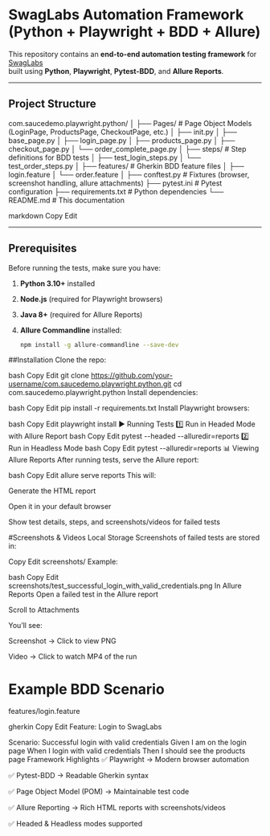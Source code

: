 # SwagLabs Automation Framework (Python + Playwright + BDD + Allure)

This repository contains an **end-to-end automation testing framework** for [SwagLabs](https://www.saucedemo.com/)  
built using **Python**, **Playwright**, **Pytest-BDD**, and **Allure Reports**.

---

##  Project Structure
com.saucedemo.playwright.python/
│
├── Pages/ # Page Object Models (LoginPage, ProductsPage, CheckoutPage, etc.)
│ ├── init.py
│ ├── base_page.py
│ ├── login_page.py
│ ├── products_page.py
│ ├── checkout_page.py
│ └── order_complete_page.py
│
├── steps/ # Step definitions for BDD tests
│ ├── test_login_steps.py
│ └── test_order_steps.py
│
├── features/ # Gherkin BDD feature files
│ ├── login.feature
│ └── order.feature
│
├── conftest.py # Fixtures (browser, screenshot handling, allure attachments)
├── pytest.ini # Pytest configuration
├── requirements.txt # Python dependencies
└── README.md # This documentation

markdown
Copy
Edit

---

## Prerequisites

Before running the tests, make sure you have:

1. **Python 3.10+** installed  

2. **Node.js** (required for Playwright browsers)  

3. **Java 8+** (required for Allure Reports)  

4. **Allure Commandline** installed:
   ```bash
   npm install -g allure-commandline --save-dev
##Installation
Clone the repo:

bash
Copy
Edit
git clone https://github.com/your-username/com.saucedemo.playwright.python.git
cd com.saucedemo.playwright.python
Install dependencies:

bash
Copy
Edit
pip install -r requirements.txt
Install Playwright browsers:

bash
Copy
Edit
playwright install
▶ Running Tests
1️⃣ Run in Headed Mode with Allure Report
bash
Copy
Edit
pytest --headed --alluredir=reports
2️⃣ Run in Headless Mode
bash
Copy
Edit
pytest --alluredir=reports
📊 Viewing Allure Reports
After running tests, serve the Allure report:

bash
Copy
Edit
allure serve reports
This will:

Generate the HTML report

Open it in your default browser

Show test details, steps, and screenshots/videos for failed tests

#Screenshots & Videos
Local Storage
Screenshots of failed tests are stored in:

Copy
Edit
screenshots/
Example:

bash
Copy
Edit
screenshots/test_successful_login_with_valid_credentials.png
In Allure Reports
Open a failed test in the Allure report

Scroll to Attachments

You’ll see:

Screenshot → Click to view PNG

Video → Click to watch MP4 of the run

# Example BDD Scenario
features/login.feature

gherkin
Copy
Edit
Feature: Login to SwagLabs

  Scenario: Successful login with valid credentials
    Given I am on the login page
    When I login with valid credentials
    Then I should see the products page
Framework Highlights
✅ Playwright → Modern browser automation

✅ Pytest-BDD → Readable Gherkin syntax

✅ Page Object Model (POM) → Maintainable test code

✅ Allure Reporting → Rich HTML reports with screenshots/videos

✅ Headed & Headless modes supported
